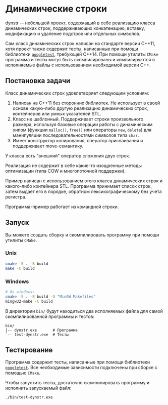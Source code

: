 # Динамические строки

dynstr -- небольшой проект, содержащий в себе реализацию класса динамических строк, поддерживающих конкатенацию, вставку, модификацию и удаление подстрок или отдельных символов.

Сам класс динамических строк написан на стандарте версии C++11, хотя проект также содержит тесты, написанные при помощи библиотеки [`googletest`](https://github.com/google/googletest), требующей C++14. При помощи утилиты `CMake` программа и тесты могут быть скомпилированы и компилируются в исполняемые файлы с использованием необходимой версии C++. 

## Постановка задачи

Класс динамических строк удовлетворяет следующим условиям:

1. Написан на C++11 без сторонних библиотек. Не использует в своей основе какую-либо другую реализацию динамических строк, контейнеров или умных указателей STL.
2. Класс не шаблонный. Поддерживает строки произвольного размера, используя базовые операции работы с динамическим хипом (функции `malloc()`, `free()` или операторы `new`, `delete`) для манипуляции последовательностями символов типа `char`.
3. Имеет конструктор копирования, оператор присваивания и поддерживает move-семантику. 

У класса есть "внешний" оператор сложения двух строк.

Реализация не содержит в себе какие-то изощренные методы оптимизации (типа COW и многопоточной поддержки).

Пример написан с использованием этого класса динамических строк и какого-либо контейнера STL. Программа принимает список строк, затем выдает его в порядке, обратном лексикографическому без учета регистра.

Программа-пример работает из командной строки.

## Запуск

Вы можете создать сборку и скомпилировать программу при помощи утилиты `CMake`.

### Unix
```sh
cmake -S . -B build
make -C build
``` 

### Windows
```sh
# On windows:
cmake -S . -B build -G "MinGW Makefiles"
mingw32-make -C build
``` 

В директории `bin/` будут находиться два исполняемых файла для самой скомпилированной программы и тестов: 

```tree
bin/
|-- dynstr.exe       # Программа
`-- test-dynstr.exe  # Тесты
```

## Тестирование

Программа содержит тесты, написанные при помощи библиотеки [`googletest`](https://github.com/google/googletest). Все необходимые зависимости подключены при сборке с помощью `CMake`.

Чтобы запустить тесты, достаточно скомпилировать программу и исполнить запускаемый файл:

```sh
./bin/test-dynstr.exe
```